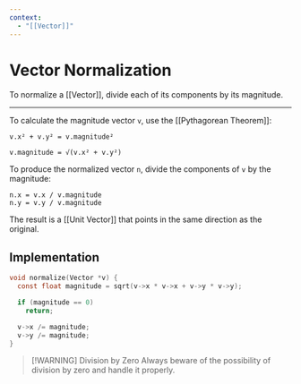 ```yaml
---
context:
  - "[[Vector]]"
---
```


# Vector Normalization

To normalize a [[Vector]], divide each of its components by its magnitude.

---

To calculate the magnitude vector `v`, use the [[Pythagorean Theorem]]:

```
v.x² + v.y² = v.magnitude²

v.magnitude = √(v.x² + v.y²)
```

To produce the normalized vector `n`, divide the components of `v` by the magnitude:

```
n.x = v.x / v.magnitude
n.y = v.y / v.magnitude
```

The result is a [[Unit Vector]] that points in the same direction as the original.

## Implementation

```c
void normalize(Vector *v) {
  const float magnitude = sqrt(v->x * v->x + v->y * v->y);

  if (magnitude == 0)
    return;

  v->x /= magnitude;
  v->y /= magnitude;
}
```

> [!WARNING] Division by Zero
> Always beware of the possibility of division by zero and handle it properly.
